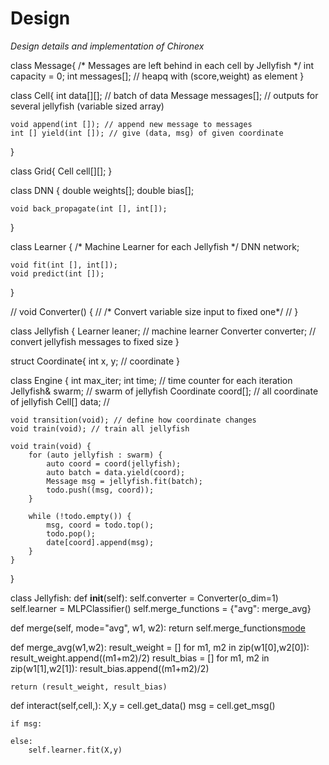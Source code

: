 # Design
*Design details and implementation of Chironex*



class Message{
    /* Messages are left behind in each cell by Jellyfish */
    int capacity = 0;
    int messages[]; // heapq with (score,weight) as element
}

class Cell{
    int data[][]; // batch of data
    Message messages[]; // outputs for several jellyfish (variable sized array)
    
    void append(int []); // append new message to messages
    int [] yield(int []); // give (data, msg) of given coordinate
}

class Grid{
    Cell cell[][];
}

class DNN {
    double weights[];
    double bias[];
    
    void back_propagate(int [], int[]);
}

class Learner {
    /* Machine Learner for each Jellyfish */
    DNN network;
    
    void fit(int [], int[]);
    void predict(int []);
}

// void Converter() {
//     /* Convert variable size input to fixed one*/
// }

class Jellyfish {
    Learner leaner; // machine learner
    Converter converter; // convert jellyfish messages to fixed size
}

struct Coordinate{
    int x, y; // coordinate
}

class Engine {
    int max_iter;
    int time; // time counter for each iteration
    Jellyfish& swarm; // swarm of jellyfish
    Coordinate coord[]; // all coordinate of jellyfish
    Cell[] data; // 
    
    
    void transition(void); // define how coordinate changes
    void train(void); // train all jellyfish
    
    void train(void) {
        for (auto jellyfish : swarm) {
            auto coord = coord(jellyfish);
            auto batch = data.yield(coord);
            Message msg = jellyfish.fit(batch);
            todo.push((msg, coord));
        }
        
        while (!todo.empty()) {
            msg, coord = todo.top();
            todo.pop();
            date[coord].append(msg);
        }
    }
}

class Jellyfish:
    def __init__(self):
        self.converter = Converter(o_dim=1)
        self.learner = MLPClassifier()
        self.merge_functions = {"avg": merge_avg} 

def merge(self, mode="avg", w1, w2):
    return self.merge_functions[mode](w1,w2)

def merge_avg(w1,w2):
    result_weight = []
    for m1, m2 in zip(w1[0],w2[0]):
        result_weight.append((m1+m2)/2)
    result_bias = []
    for m1, m2 in zip(w1[1],w2[1]):
        result_bias.append((m1+m2)/2)
    
    return (result_weight, result_bias)

def interact(self,cell,):
    X,y = cell.get_data()
    msg = cell.get_msg()

    if msg:

    else:
        self.learner.fit(X,y)

